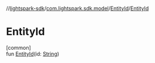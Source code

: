 //[lightspark-sdk](../../../index.md)/[com.lightspark.sdk.model](../index.md)/[EntityId](index.md)/[EntityId](-entity-id.md)

# EntityId

[common]\
fun [EntityId](-entity-id.md)(id: [String](https://kotlinlang.org/api/latest/jvm/stdlib/kotlin/-string/index.html))
